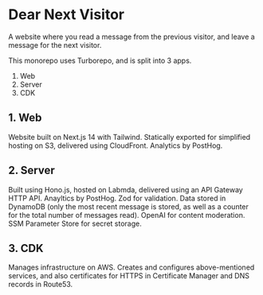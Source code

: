 # Dear Next Visitor

A website where you read a message from the previous visitor,
and leave a message for the next visitor.

This monorepo uses Turborepo, and is split into 3 apps.
1. Web
2. Server
3. CDK

## 1. Web
Website built on Next.js 14 with Tailwind. Statically exported for simplified 
hosting on S3, delivered using CloudFront. Analytics by PostHog.

## 2. Server
Built using Hono.js, hosted on Labmda, delivered using an API Gateway HTTP API.
Anayltics by PostHog. Zod for validation. Data stored in DynamoDB (only the most 
recent message is stored, as well as a counter for the total number of messages read). 
OpenAI for content moderation. SSM Parameter Store for secret storage.

## 3. CDK
Manages infrastructure on AWS. Creates and configures above-mentioned services,
and also certificates for HTTPS in Certificate Manager and DNS records in Route53.

